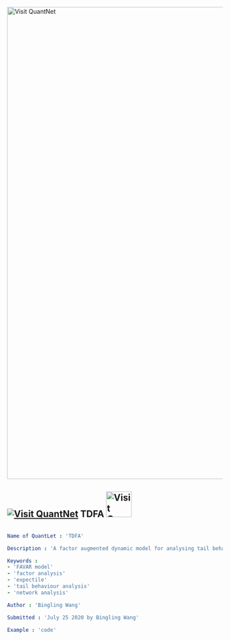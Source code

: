 [<img src="https://github.com/QuantLet/Styleguide-and-FAQ/blob/master/pictures/banner.png" width="1100" alt="Visit QuantNet">](http://quantlet.de/)

## [<img src="https://github.com/QuantLet/Styleguide-and-FAQ/blob/master/pictures/qloqo.png" alt="Visit QuantNet">](http://quantlet.de/) **TDFA** [<img src="https://github.com/QuantLet/Styleguide-and-FAQ/blob/master/pictures/QN2.png" width="60" alt="Visit QuantNet 2.0">](http://quantlet.de/)

```yaml

Name of QuantLet : 'TDFA'

Description : 'A factor augmented dynamic model for analysing tail behaviour of high dimensional time series. The model estimation includes two steps: the first step is to extract the latent factors driven by the tail event, and the second step is to analyze the interaction between these factors and macroeconomic variables by VAR (Vector autoregression) model.'

Keywords : 
- 'FAVAR model'
- 'factor analysis'
- 'expectile'
- 'tail behaviour analysis'
- 'network analysis' 

Author : 'Bingling Wang'

Submitted : 'July 25 2020 by Bingling Wang'

Example : 'code'

```